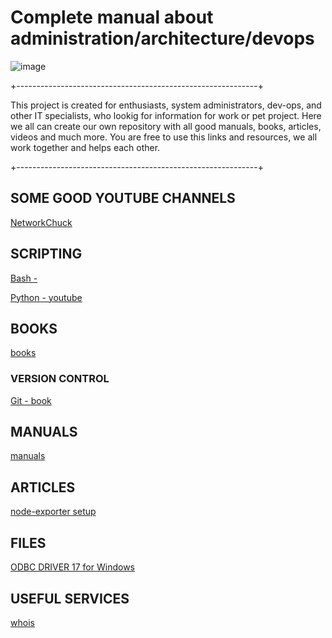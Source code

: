 # Complete manual about administration/architecture/devops

![image](https://github.com/busuek/administration/assets/101875725/2397c784-b5e6-4222-8b4e-bf62728bf97e)

+------------------------------------------------------------+

This project is created for enthusiasts, system administrators, dev-ops, and other IT specialists, who lookig for information for work or pet project.
Here we all can create our own repository with all good manuals, books, articles, videos and much more. You are free to use this links and resources,
we all work together and helps each other.

+------------------------------------------------------------+

## SOME GOOD YOUTUBE CHANNELS

[NetworkChuck](https://www.youtube.com/@NetworkChuck)

## SCRIPTING
[Bash - ]()

[Python - youtube](https://www.youtube.com/playlist?list=PLx8HYVzPNOImIT7msbXNkk5KVHje8cKB2)

## BOOKS
[books](https://github.com/busuek/books)

### VERSION CONTROL
[Git - book](https://github.com/busuek/books/blob/main/progit.pdf)

## MANUALS
[manuals](https://github.com/busuek/documentation_systemadmin/tree/main)

## ARTICLES
[node-exporter setup](https://developer.couchbase.com/tutorial-node-exporter-setup)

## FILES
[ODBC DRIVER 17 for Windows](https://github.com/busuek/files/blob/main/msodbcsql.msi)

## USEFUL SERVICES

[whois](https://www.whois.com/whois/)
